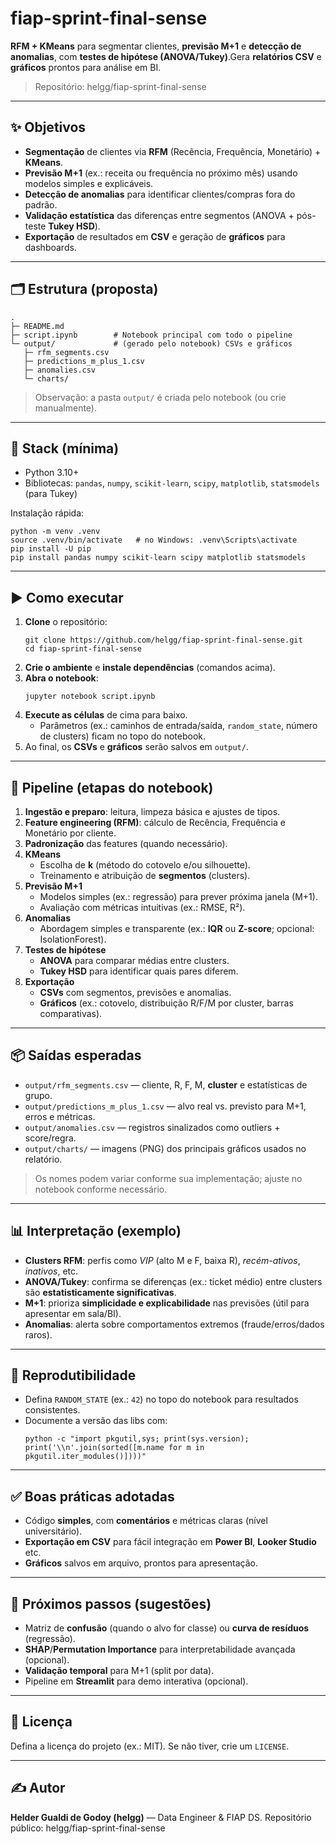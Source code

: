 
# fiap-sprint-final-sense

**RFM + KMeans** para segmentar clientes, **previsão M+1** e **detecção de anomalias**, com **testes de hipótese (ANOVA/Tukey)**.Gera **relatórios CSV** e **gráficos** prontos para análise em BI.

> Repositório: helgg/fiap-sprint-final-sense

---

## ✨ Objetivos

- **Segmentação** de clientes via **RFM** (Recência, Frequência, Monetário) + **KMeans**.
- **Previsão M+1** (ex.: receita ou frequência no próximo mês) usando modelos simples e explicáveis.
- **Detecção de anomalias** para identificar clientes/compras fora do padrão.
- **Validação estatística** das diferenças entre segmentos (ANOVA + pós-teste **Tukey HSD**).
- **Exportação** de resultados em **CSV** e geração de **gráficos** para dashboards.

---

## 🗂️ Estrutura (proposta)

```
.
├─ README.md
├─ script.ipynb        # Notebook principal com todo o pipeline
└─ output/             # (gerado pelo notebook) CSVs e gráficos
   ├─ rfm_segments.csv
   ├─ predictions_m_plus_1.csv
   ├─ anomalies.csv
   └─ charts/
```

> Observação: a pasta `output/` é criada pelo notebook (ou crie manualmente).

---

## 🔧 Stack (mínima)

- Python 3.10+
- Bibliotecas: `pandas`, `numpy`, `scikit-learn`, `scipy`, `matplotlib`, `statsmodels` (para Tukey)

Instalação rápida:

```
python -m venv .venv
source .venv/bin/activate   # no Windows: .venv\Scripts\activate
pip install -U pip
pip install pandas numpy scikit-learn scipy matplotlib statsmodels
```

---

## ▶️ Como executar

1. **Clone** o repositório:
   ```
   git clone https://github.com/helgg/fiap-sprint-final-sense.git
   cd fiap-sprint-final-sense
   ```
2. **Crie o ambiente** e **instale dependências** (comandos acima).
3. **Abra o notebook**:
   ```
   jupyter notebook script.ipynb
   ```
4. **Execute as células** de cima para baixo.
   - Parâmetros (ex.: caminhos de entrada/saída, `random_state`, número de clusters) ficam no topo do notebook.
5. Ao final, os **CSVs** e **gráficos** serão salvos em `output/`.

---

## 🔬 Pipeline (etapas do notebook)

1. **Ingestão e preparo**: leitura, limpeza básica e ajustes de tipos.
2. **Feature engineering (RFM)**: cálculo de Recência, Frequência e Monetário por cliente.
3. **Padronização** das features (quando necessário).
4. **KMeans**
   - Escolha de **k** (método do cotovelo e/ou silhouette).
   - Treinamento e atribuição de **segmentos** (clusters).
5. **Previsão M+1**
   - Modelos simples (ex.: regressão) para prever próxima janela (M+1).
   - Avaliação com métricas intuitivas (ex.: RMSE, R²).
6. **Anomalias**
   - Abordagem simples e transparente (ex.: **IQR** ou **Z-score**; opcional: IsolationForest).
7. **Testes de hipótese**
   - **ANOVA** para comparar médias entre clusters.
   - **Tukey HSD** para identificar quais pares diferem.
8. **Exportação**
   - **CSVs** com segmentos, previsões e anomalias.
   - **Gráficos** (ex.: cotovelo, distribuição R/F/M por cluster, barras comparativas).

---

## 📦 Saídas esperadas

- `output/rfm_segments.csv` — cliente, R, F, M, **cluster** e estatísticas de grupo.
- `output/predictions_m_plus_1.csv` — alvo real vs. previsto para M+1, erros e métricas.
- `output/anomalies.csv` — registros sinalizados como outliers + score/regra.
- `output/charts/` — imagens (PNG) dos principais gráficos usados no relatório.

> Os nomes podem variar conforme sua implementação; ajuste no notebook conforme necessário.

---

## 📊 Interpretação (exemplo)

- **Clusters RFM**: perfis como *VIP* (alto M e F, baixa R), *recém-ativos*, *inativos*, etc.
- **ANOVA/Tukey**: confirma se diferenças (ex.: ticket médio) entre clusters são **estatisticamente significativas**.
- **M+1**: prioriza **simplicidade e explicabilidade** nas previsões (útil para apresentar em sala/BI).
- **Anomalias**: alerta sobre comportamentos extremos (fraude/erros/dados raros).

---

## 🧪 Reprodutibilidade

- Defina `RANDOM_STATE` (ex.: `42`) no topo do notebook para resultados consistentes.
- Documente a versão das libs com:
  ```
  python -c "import pkgutil,sys; print(sys.version); print('\\n'.join(sorted([m.name for m in pkgutil.iter_modules()])))"
  ```

---

## ✅ Boas práticas adotadas

- Código **simples**, com **comentários** e métricas claras (nível universitário).
- **Exportação em CSV** para fácil integração em **Power BI**, **Looker Studio** etc.
- **Gráficos** salvos em arquivo, prontos para apresentação.

---

## 📌 Próximos passos (sugestões)

- Matriz de **confusão** (quando o alvo for classe) ou **curva de resíduos** (regressão).
- **SHAP**/**Permutation Importance** para interpretabilidade avançada (opcional).
- **Validação temporal** para M+1 (split por data).
- Pipeline em **Streamlit** para demo interativa (opcional).

---

## 📄 Licença

Defina a licença do projeto (ex.: MIT). Se não tiver, crie um `LICENSE`.

---

## ✍️ Autor

**Helder Gualdi de Godoy (helgg)** — Data Engineer & FIAP DS.
Repositório público: helgg/fiap-sprint-final-sense
